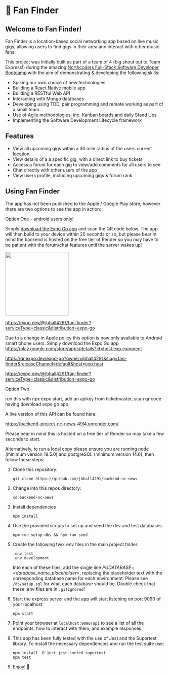 # :guitar: Fan Finder

## Welcome to Fan Finder!

Fan Finder is a location-based social networking app based on live music gigs, allowing users to find gigs in their area and interact with other music fans.

This project was initially built as part of a team of 4 (big shout out to Team Express!) during the amazing [Northcoders Full-Stack Software Developer Bootcamp](https://northcoders.com/) with the aim of demonstrating & developing the following skills:

* Spiking our own choice of new technologies
* Building a React Native mobile app
* Building a RESTful Web API
* Interacting with Mongo databases
* Developing using TDD, pair programming and remote working as part of a small team
* Use of Agile methodologies, inc. Kanban boards and daily Stand Ups
* Implementing the Software Development Lifecycle framework

## Features

* View all upcoming gigs within a 30 mile radius of the users current location
* View details of a a specific gig, with a direct link to buy tickets
* Access a forum for each gig to view/add comments for all users to see
* Chat directly with other users of the app
* View users profile, including upcoming gigs & forum rank

## Using Fan Finder

The app has not been published to the Apple / Google Play store, however there are two options to see the app in action:

Option One - android users only!

Simply [download the Expo Go app](https://expo.dev/expo-go) and scan the QR code below. The app will then build to your device within 20 seconds or so, but please bear in mind the backend is hosted on the free tier of Render so you may have to be patient with the forum/chat features until the server wakes up!

<img src="https://qr.expo.dev/expo-go?owner=jbhall4291&slug=fan-finder&releaseChannel=default&host=exp.host" width="200" />

https://expo.dev/@jbhall4291/fan-finder?serviceType=classic&distribution=expo-go

Due to a change in Apple policy this option is now only available to Android smart phone users.
Simply download the Expo Go app https://play.google.com/store/apps/details?id=host.exp.exponent

https://qr.expo.dev/expo-go?owner=jbhall4291&slug=fan-finder&releaseChannel=default&host=exp.host


https://expo.dev/@jbhall4291/fan-finder?serviceType=classic&distribution=expo-go

Option Two

run this with npx expo start, add an apikey from ticketmaster, scan qr code having download expo go app.


A live version of this API can be found here:

https://backend-project-nc-news-49l4.onrender.com/

Please bear in mind this is hosted on a free tier of Render so may take a few seconds to start.

Alternatively, to run a local copy please ensure you are running node (minimum version 19.5.0) and postgreSQL (minimum version 14.6), then follow these steps:

1. Clone this repository:
   ```
   git clone https://github.com/jbhall4291/backend-nc-news
   ```

2. Change into this repos directory:
   ```
   cd backend-nc-news
   ```

3. Install dependencies
   ```
   npm install
   ```

4. Use the provided scripts to set up and seed the dev and test databases.
   ```
   npm run setup-dbs && npm run seed
   ```

5. Create the following two .env files in the main project folder:
   ```
   .env.test
   .env.development
   ```

   Into each of these files, add the single line *PGDATABASE=<database_name_placeholder>*, replacing the placeholder text with the corresponding database name for each environment. Please see `/db/setup.sql` for what each database should be. Double check that these .env files are in `.gitignored`!

6. Start the express server and the app will start listening on 
port 9090 of your localhost
   ```
   npm start
   ```
7. Point your browser at `localhost:9090/api` to see a list of all the endpoints, how to interact with them, and example responses.

8. This app has been fully tested with the use of Jest and the Supertest library. To install the necessary dependencies and run the test suite use:
   ```
   npm install -D jest jest-sorted supertest
   npm test
   ```

9. Enjoy! 🎉












